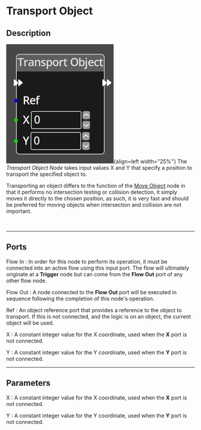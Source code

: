 
# Transport Object

## Description

![Transport Object Node](../../assets/nodes/transport_object.png){align=left width="25%"}
The *Transport Object Node* takes input values X and Y that specify a position 
to transport the specified object to.

Transporting an object differs to the function of the [Move Object](./move_object.md)
node in that it performs no intersection testing or collision detection, it 
simply moves it directly to the chosen position, as such, it is very fast and
should be preferred for moving objects when intersection and collision are not
important.

<br style="clear:left"/>
  
-------

## Ports

Flow In
: In order for this node to perform its operation, it must be connected into an
  active flow using this input port. The flow will ultimately originate at a
  __Trigger__ node but can come from the __Flow Out__ port of any other flow
  node.

Flow Out
: A node connected to the __Flow Out__ port will be executed in sequence
  following the completion of this node's operation.

Ref 
: An object reference port that provides a reference to the object to transport.
  If this is not connected, and the logic is on an object, the current object will be
  used.

X 
: A constant integer value for the X coordinate, used when the __X__ port is not
  connected.

Y 
: A constant integer value for the Y coordinate, used when the __Y__ port is not
  connected.



-------

## Parameters

X 
: A constant integer value for the X coordinate, used when the __X__ port is not
  connected.

Y 
: A constant integer value for the Y coordinate, used when the __Y__ port is not
  connected.


